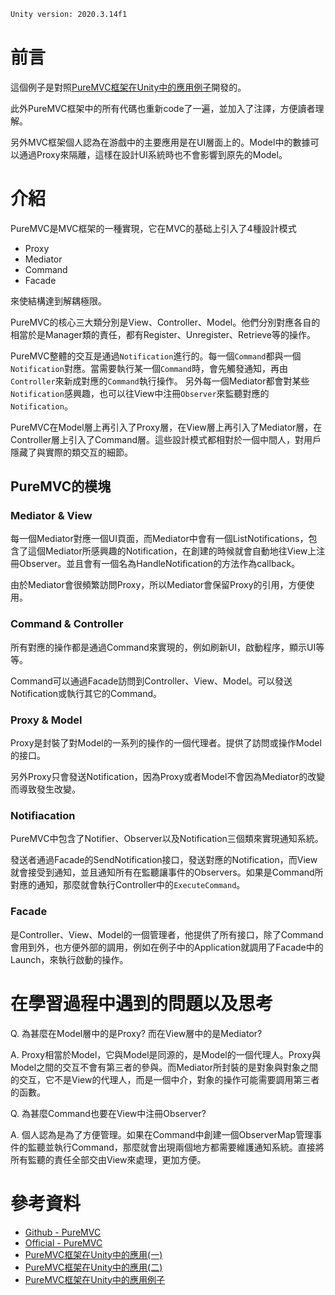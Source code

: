 ```tex
Unity version: 2020.3.14f1
```

# 前言
這個例子是對照[PureMVC框架在Unity中的應用例子](https://github.com/kenrivcn/PureMVC_Demo)開發的。

此外PureMVC框架中的所有代碼也重新code了一遍，並加入了注譯，方便讀者理解。

另外MVC框架個人認為在游戲中的主要應用是在UI層面上的。Model中的數據可以通過Proxy來隔離，這樣在設計UI系統時也不會影響到原先的Model。

# 介紹
PureMVC是MVC框架的一種實現，它在MVC的基础上引入了4種設計模式
- Proxy
- Mediator
- Command
- Facade

來使結構達到解耦極限。

PureMVC的核心三大類分別是View、Controller、Model。他們分別對應各自的相當於是Manager類的責任，都有Register、Unregister、Retrieve等的操作。

PureMVC整體的交互是通過`Notification`進行的。每一個`Command`都與一個`Notification`對應。當需要執行某一個`Command`時，會先觸發通知，再由`Controller`來新成對應的`Command`執行操作。
另外每一個Mediator都會對某些`Notification`感興趣，也可以往View中注冊`Observer`來監聽對應的`Notification`。

PureMVC在Model層上再引入了Proxy層，在View層上再引入了Mediator層，在Controller層上引入了Command層。這些設計模式都相對於一個中間人，對用戶隱藏了與實際的類交互的細節。

## PureMVC的模塊
### Mediator & View
每一個Mediator對應一個UI頁面，而Mediator中會有一個ListNotifications，包含了這個Mediator所感興趣的Notification，在創建的時候就會自動地往View上注冊Observer。並且會有一個名為HandleNotification的方法作為callback。

由於Mediator會很頻繁訪問Proxy，所以Mediator會保留Proxy的引用，方便使用。

### Command & Controller

所有對應的操作都是通過Command來實現的，例如刷新UI，啟動程序，顯示UI等等。

Command可以通過Facade訪問到Controller、View、Model。可以發送Notification或執行其它的Command。

### Proxy & Model

Proxy是封裝了對Model的一系列的操作的一個代理者。提供了訪問或操作Model的接口。

另外Proxy只會發送Notification，因為Proxy或者Model不會因為Mediator的改變而導致發生改變。

### Notifiacation
PureMVC中包含了Notifier、Observer以及Notification三個類來實現通知系統。

發送者通過Facade的SendNotification接口，發送對應的Notification，而View就會接受到通知，並且通知所有在監聽讓事件的Observers。如果是Command所對應的通知，那麼就會執行Controller中的`ExecuteCommand`。

### Facade
是Controller、View、Model的一個管理者，他提供了所有接口，除了Command會用到外，也方便外部的調用，例如在例子中的Application就調用了Facade中的Launch，來執行啟動的操作。

# 在學習過程中遇到的問題以及思考
Q. 為甚麼在Model層中的是Proxy? 而在View層中的是Mediator?

A. Proxy相當於Model，它與Model是同源的，是Model的一個代理人。Proxy與Model之間的交互不會有第三者的參與。而Mediator所封裝的是對象與對象之間的交互，它不是View的代理人，而是一個中介，對象的操作可能需要調用第三者的函數。

Q. 為甚麼Command也要在View中注冊Observer?

A. 個人認為是為了方便管理。如果在Command中創建一個ObserverMap管理事件的監聽並執行Command，那麼就會出現兩個地方都需要維護通知系統。直接將所有監聽的責任全部交由View來處理，更加方便。

# 參考資料
- [Github - PureMVC](https://github.com/PureMVC/puremvc-csharp-standard-framework)
- [Official - PureMVC](http://puremvc.org/)
- [PureMVC框架在Unity中的應用(一)](https://gameinstitute.qq.com/community/detail/127468)
- [PureMVC框架在Unity中的應用(二)](https://gameinstitute.qq.com/community/detail/127518)
- [PureMVC框架在Unity中的應用例子](https://github.com/kenrivcn/PureMVC_Demo)